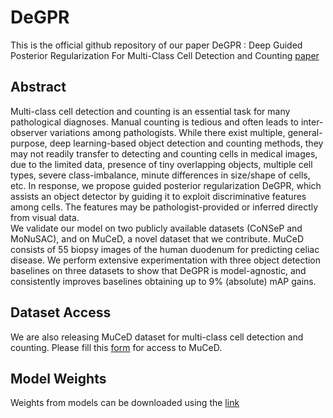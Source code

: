 # DeGPR
This is the official github repository of our paper DeGPR : Deep Guided Posterior Regularization For Multi-Class Cell Detection and Counting [paper](https://arxiv.org/abs/2304.00741)

## Abstract
Multi-class cell detection and counting is an essential task for many pathological diagnoses. Manual counting is tedious and often leads to inter-observer variations among pathologists. While there exist multiple, general-purpose, deep learning-based object detection and counting methods, they may not readily transfer to detecting and counting cells in medical images, due to the limited data, presence of tiny overlapping objects, multiple cell types, severe class-imbalance, minute differences in size/shape of cells, etc. In response,  we propose guided posterior regularization  DeGPR, which assists an object detector by guiding it to exploit discriminative features among cells. The features may be pathologist-provided or inferred directly from visual data.  
We validate our model on two publicly available datasets (CoNSeP and MoNuSAC), and on MuCeD, a novel dataset that we contribute. MuCeD consists of 55 biopsy images of the human duodenum for predicting celiac disease. We perform extensive experimentation with three object detection  baselines on three datasets to show that DeGPR is model-agnostic, and consistently improves baselines obtaining up to 9% (absolute) mAP gains. 

## Dataset Access
We are also releasing MuCeD dataset for multi-class cell detection and counting.
Please fill this [form](https://forms.gle/fJ6kWt4RwXFgsxWh9) for access to MuCeD.

## Model Weights 
Weights from models can be downloaded using the [link](https://drive.google.com/drive/folders/1rD6BeIaVdl27p4_x-4zdB8tmBl6jsaw1?usp=share_link)
